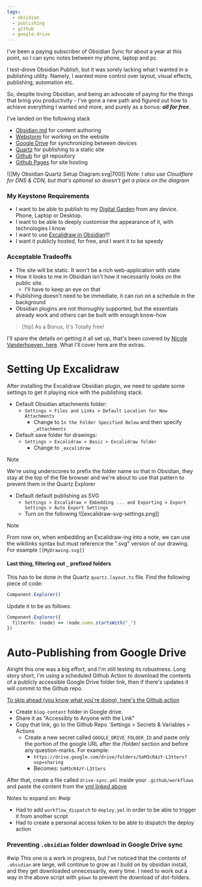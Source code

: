 ```yaml
---
tags:
  - obsidian
  - publishing
  - github
  - google-drive
---
```

I've been a paying subscriber of Obsidian Sync for about a year at this point, so I can sync notes between my phone, laptop and pc.

I test-drove Obsidian Publish, but it was sorely lacking what I wanted in a publishing utility. 
Namely, I wanted more control over layout, visual effects, publishing, automation etc.

So, despite loving Obsidian, and being an advocate of paying for the things that bring you productivity - I've gone a new path and figured out how to achieve everything I wanted and more, and purely as a bonus: ***all for free***. 

I've landed on the following stack
- [Obsidian.md](https://obsidian.md/) for content authoring
- [Webstorm](https://www.jetbrains.com/webstorm/) for working on the website
- [Google Drive](https://drive.google.com/) for synchronizing between devices
- [Quartz](https://quartz.jzhao.xyz/) for publishing to a static site
- [Github](https://github.com/) for git repository
- [Github Pages](https://pages.github.com/) for site hosting

![[My Obsidian Quartz Setup Diagram.svg|700]]
*Note: I also use Cloudflare for DNS & CDN, but that's optional so doesn't get a place on the diagram*

### My Keystone Requirements
- I want to be able to publish to my [Digital Garden](index) from any device. Phone, Laptop or Desktop.
- I want to be able to deeply customise the appearance of it, with technologies I know
- I want to use [Excalidraw in Obsidian](https://github.com/zsviczian/obsidian-excalidraw-plugin)!!!
- I want it publicly hosted, for free, and I want it to be speedy

### Acceptable Tradeoffs
- The site will be static. It won't be a rich web-application with state 
- How it looks to me in Obsidian isn't how it necessarily looks on the public site. 
	- I'll have to keep an eye on that
- Publishing doesn't need to be immediate, it can run on a schedule in the background
- Obsidian plugins are not thoroughly supported, but the essentials already work and others can be built with enough know-how

> [!tip] As a Bonus, It's Totally free!


I'll spare the details on getting it all set up, that's been covered by [Nicole Vanderhoeven, here](https://notes.nicolevanderhoeven.com/How+to+publish+Obsidian+notes+with+Quartz+on+GitHub+Pages). 
What I'll cover here are the extras.

# Setting Up Excalidraw

After installing the Excalidraw Obsidian plugin, we need to update some settings to get it playing nice with the publishing stack.

- Default Obsidian attachments folder:
	- `Settings > Files and Links > Default Location for New Attachments`
		- Change to `In the Folder Specified Below` and then specify `_attachments`
- Default save folder for drawings:
	- `Settings > Excalidraw > Basic > Excalidraw folder`
		- Change to `_excalidraw`
>[!note]
>We're using underscores to prefix the folder name so that in Obsidian, they stay at the top of the file browser and we're about to use that pattern to prevent them in the Quartz Explorer


- Default default publishing as SVG
	- `Settings > Excalidraw > Embedding ... and Exporting > Export Settings > Auto Export Settings`
	- Turn on the following ![[excalidraw-svg-settings.png]]

>[!note]
>From now on, when embedding an Excalidraw-ing into a note, we can use the wikilinks syntax but must reference the ".svg" version of our drawing. For example `[[MyDrawing.svg]]`

#### Last thing, filtering out `_` prefixed folders

This has to be done in the Quartz `quartz.layout.ts` file.  Find the following piece of code:
```typescript
Component.Explorer()
```

Update it to be as follows:
```typescript
Component.Explorer({
  filterFn: (node) => !node.name.startsWith("_")  
})
```

# Auto-Publishing from Google Drive

Alright this one was a big effort, and I'm still testing its robustness. 
Long story short, I'm using a scheduled Github Action to download the contents of a publicly accessible Google Drive folder link, then if there's updates it will commit to the Github repo.

[To skip ahead (you know what you're doing), here's the Github action](https://github.com/smissingham/blog/blob/v4/.github/workflows/drive-sync.yml)

- Create `blog-content` folder in Google drive.
- Share it as "Accessibly to Anyone with the Link"
- Copy that link, go to the Github Repo `Settings > Secrets & Variables > Actions
	- Create a new secret called `GOOGLE_DRIVE_FOLDER_ID` and paste only the portion of the google URL after the /folder/ section and before any question-marks. For example:
		 - `https://drive.google.com/drive/folders/SoM3cR4zY-L3tters?usp=sharing`
		 - Becomes: `SoM3cR4zY-L3tters`

After that, create a file called `drive-sync.yml` inside your `.github/workflows` and paste the content from the [yml linked above](https://github.com/smissingham/blog/blob/v4/.github/workflows/drive-sync.yml)


Notes to expand on: 
#wip 
- Had to add `workflow_dispatch` to `deploy.yml` in order to be able to trigger it from another script
- Had to create a personal access token to be able to dispatch the deploy action

### Preventing `.obsidian` folder download in Google Drive sync
#wip 
This one is a work in progress, but I've noticed that the contents of `.obsidian` are large, will continue to grow as I build on by obsidian install, and they get downloaded unnecessarily, every time. I need to work out a way in the above script with `gdown` to prevent the download of dot-folders.